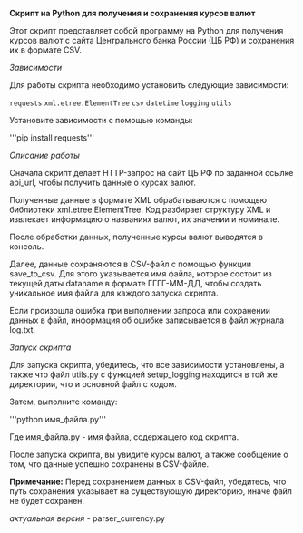 **Скрипт на Python для получения и сохранения курсов валют**

Этот скрипт представляет собой программу на Python для получения курсов валют с сайта Центрального банка России (ЦБ РФ) и сохранения их в формате CSV.

*Зависимости*

Для работы скрипта необходимо установить следующие зависимости:

`requests` `xml.etree.ElementTree` `csv` `datetime` `logging` `utils` 


Установите зависимости с помощью команды:

'''pip install requests'''


*Описание работы*

Сначала скрипт делает HTTP-запрос на сайт ЦБ РФ по заданной ссылке api_url, чтобы получить данные о курсах валют.

Полученные данные в формате XML обрабатываются с помощью библиотеки xml.etree.ElementTree. Код разбирает структуру XML и извлекает информацию о названиях валют, их значении и номинале.

После обработки данных, полученные курсы валют выводятся в консоль.

Далее, данные сохраняются в CSV-файл с помощью функции save_to_csv. Для этого указывается имя файла, которое состоит из текущей даты dataname в формате ГГГГ-ММ-ДД, чтобы создать уникальное имя файла для каждого запуска скрипта.

Если произошла ошибка при выполнении запроса или сохранении данных в файл, информация об ошибке записывается в файл журнала log.txt.


*Запуск скрипта*

Для запуска скрипта, убедитесь, что все зависимости установлены, а также что файл utils.py с функцией setup_logging находится в той же директории, что и основной файл с кодом.

Затем, выполните команду:

'''python имя_файла.py'''

Где имя_файла.py - имя файла, содержащего код скрипта.

После запуска скрипта, вы увидите курсы валют, а также сообщение о том, что данные успешно сохранены в CSV-файле.

**Примечание:** Перед сохранением данных в CSV-файл, убедитесь, что путь сохранения указывает на существующую директорию, иначе файл не будет сохранен.

*актуальная версия* - parser_currency.py
